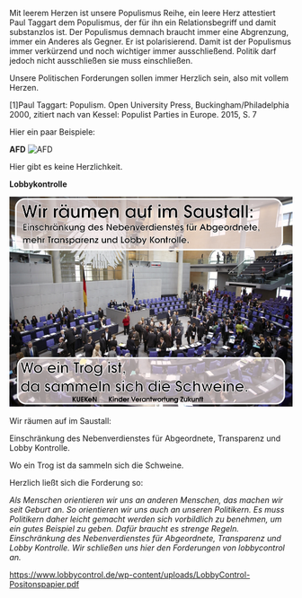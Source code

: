 Mit leerem Herzen ist unsere Populismus Reihe, ein leere Herz attestiert
Paul Taggart dem Populismus, der für ihn ein Relationsbegriff und damit
substanzlos ist. Der Populismus demnach braucht immer eine Abgrenzung,
immer ein Anderes als Gegner. Er ist polarisierend. Damit ist der
Populismus immer verkürzend und noch wichtiger immer ausschließend.
Politik darf jedoch nicht ausschließen sie muss einschließen.

Unsere Politischen Forderungen sollen immer Herzlich sein, also mit
vollem Herzen.

\[1\]Paul Taggart: Populism. Open University Press,
Buckingham/Philadelphia 2000, zitiert nach van Kessel: Populist Parties
in Europe. 2015, S. 7

Hier ein paar Beispiele:

**AFD** ![AFD](Cdu-afd-flaschen.png "fig:AFD")

Hier gibt es keine Herzlichkeit.

**Lobbykontrolle**

![Saustall](Saustall.png "Saustall")

Wir räumen auf im Saustall:

Einschränkung des Nebenverdienstes für Abgeordnete, Transparenz und
Lobby Kontrolle.

Wo ein Trog ist da sammeln sich die Schweine.

Herzlich ließt sich die Forderung so:

*Als Menschen orientieren wir uns an anderen Menschen, das machen wir
seit Geburt an. So orientieren wir uns auch an unseren Politikern. Es
muss Politikern daher leicht gemacht werden sich vorbildlich zu
benehmen, um ein gutes Beispiel zu geben. Dafür braucht es strenge
Regeln. Einschränkung des Nebenverdienstes für Abgeordnete, Transparenz
und Lobby Kontrolle. Wir schließen uns hier den Forderungen von
lobbycontrol an.*

<https://www.lobbycontrol.de/wp-content/uploads/LobbyControl-Positonspapier.pdf>
